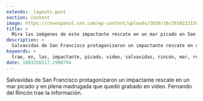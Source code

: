 ```yaml
--- 
extends: _layouts.post 
section: content 
image: https://cnnespanol.cnn.com/wp-content/uploads/2020/10/201021215047-conclu-san-francisco-full-169.jpg?quality=100&strip=info 
title: > 
  Mira las imágenes de este impactante rescate en un mar picado en San Francisco 
description: > 
  Salvavidas de San Francisco protagonizaron un impactante rescate en un mar picado y en plena madrugada que quedó grabado en video.Fernando del Rincón trae la información. 
keywords: > 
  trae, en, las, impactante, picado, video, salvavidas, rincón, mar, rescate, san, y, mira, quedó, que, francisco, imágenes 
date: 1603356217.2990794 
--- 
```

<div><p>Salvavidas de San Francisco protagonizaron un impactante rescate en un mar picado y en plena madrugada que qued&#243; grabado en video. Fernando del Rinc&#243;n trae la informaci&#243;n.</p>
					</div>